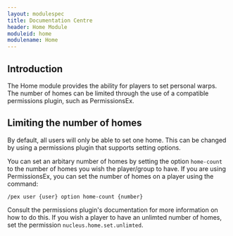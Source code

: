 ```yaml
---
layout: modulespec
title: Documentation Centre
header: Home Module
moduleid: home
modulename: Home
---
```


## Introduction

The Home module provides the ability for players to set personal warps. The number of homes can be limited through the use
of a compatible permissions plugin, such as PermissionsEx.

## Limiting the number of homes

By default, all users will only be able to set one home. This can be changed by using a permissions plugin that supports
setting options.

You can set an arbitary number of homes by setting the option `home-count` to the number of homes you wish the player/group
to have. If you are using PermissionsEx, you can set the number of homes on a player using the command:

`/pex user {user} option home-count {number}`

Consult the permissions plugin's documentation for more information on how to do this. If you wish a player to have an
unlimted number of homes, set the permission `nucleus.home.set.unlimted`.